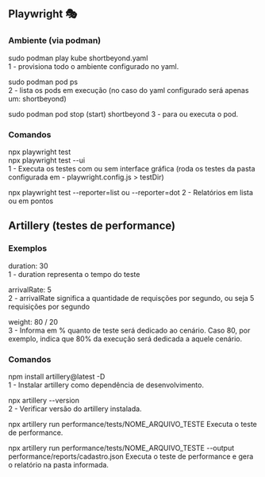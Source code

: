 ## Playwright 🎭

### Ambiente (via podman)

sudo podman play kube shortbeyond.yaml  
1 - provisiona todo o ambiente configurado no yaml.  

sudo podman pod ps  
2 - lista os pods em execução (no caso do yaml configurado será apenas um: shortbeyond)

sudo podman pod stop (start) shortbeyond
3 - para ou executa o pod.


### Comandos
npx playwright test  
npx playwright test --ui  
1 - Executa os testes com ou sem interface gráfica (roda os testes da pasta configurada em - playwright.config.js > testDir)  

npx playwright test --reporter=list ou --reporter=dot
2 - Relatórios em lista ou em pontos

## Artillery (testes de performance)

### Exemplos

duration: 30  
1 - duration representa o tempo do teste

arrivalRate: 5  
2 - arrivalRate significa a quantidade de requisções por segundo, ou seja 5 requisições por segundo

weight: 80 / 20  
3 - Informa em % quanto de teste será dedicado ao cenário. Caso 80, por exemplo, indica que 80% da execução será dedicada a aquele cenário.  

### Comandos

npm install artillery@latest -D  
1 - Instalar artillery como dependência de desenvolvimento.  

npx artillery --version  
2 - Verificar versão do artillery instalada.  

npx artillery run performance/tests/NOME_ARQUIVO_TESTE
Executa o teste de performance.

npx artillery run performance/tests/NOME_ARQUIVO_TESTE --output performance/reports/cadastro.json
Executa o teste de performance e gera o relatório na pasta informada.

